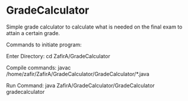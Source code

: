 # GradeCalculator
Simple grade calculator to calculate what is needed on the final exam to attain a certain grade.

Commands to initiate program:

Enter Directory: cd ZafirA/GradeCalculator

Compile commands: javac /home/zafir/ZafirA/GradeCalculator/GradeCalculator/*.java

Run Command: java ZafirA/GradeCalculator/GradeCalculator gradecalculator
